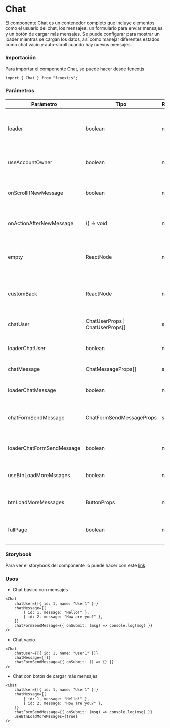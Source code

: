 # Chat

El componente Chat es un contenedor completo que incluye elementos como el usuario del chat, los mensajes, un formulario para enviar mensajes y un botón de cargar más mensajes. Se puede configurar para mostrar un loader mientras se cargan los datos, así como manejar diferentes estados como chat vacío y auto-scroll cuando hay nuevos mensajes.

### Importación

Para importar el componente Chat, se puede hacer desde fenextjs

```tsx copy
import { Chat } from "fenextjs";
```

### Parámetros

| Parámetro                 | Tipo                             | Requerido | Default                                                  | Descripcion                                                                                     |
| ------------------------- | -------------------------------- | --------- | -------------------------------------------------------- | ----------------------------------------------------------------------------------------------- |
| loader                    | boolean                          | no        | false                                                    | Si el chat está en estado de carga, deshabilitando otras acciones mientras se cargan los datos. |
| useAccountOwner           | boolean                          | no        | false                                                    | Si se debe mostrar al dueño de la cuenta en el chat.                                            |
| onScrollIfNewMessage      | boolean                          | no        | true                                                     | Si se debe hacer scroll automáticamente cuando hay un nuevo mensaje.                            |
| onActionAfterNewMessage   | () =\> void                      | no        |                                                          | Función que se ejecuta después de recibir un nuevo mensaje.                                     |
| empty                     | ReactNode                        | no        | \<Text\>There is not messages yet\</Text\>\<Telegram /\> | Contenido que se mostrará si no hay mensajes en el chat.                                        |
| customBack                | ReactNode                        | no        | undefined                                                | Componente Back personalizado ejectuar la accion de atras.                                      |
| chatUser                  | ChatUserProps \| ChatUserProps[] | sí        |                                                          | Información del usuario o usuarios del chat.                                                    |
| loaderChatUser            | boolean                          | no        | false                                                    | Si el usuario del chat está en estado de carga.                                                 |
| chatMessage               | ChatMessageProps[]               | sí        |                                                          | Lista de mensajes del chat.                                                                     |
| loaderChatMessage         | boolean                          | no        | false                                                    | Si los mensajes del chat están en estado de carga.                                              |
| chatFormSendMessage       | ChatFormSendMessageProps         | sí        |                                                          | Propiedades del formulario para enviar un mensaje en el chat.                                   |
| loaderChatFormSendMessage | boolean                          | no        | false                                                    | Si el formulario de enviar mensaje está en estado de carga.                                     |
| useBtnLoadMoreMssages     | boolean                          | no        | false                                                    | Si se debe mostrar el botón para cargar más mensajes.                                           |
| btnLoadMoreMessages       | ButtonProps                      | no        | \{ children: "Load more messages" \}                     | Propiedades para el botón de cargar más mensajes.                                               |
| fullPage                  | boolean                          | no        | true                                                     | Si el chat debe mostrarse en modo de página completa.                                           |

### Storybook

Para ver el storybook del componente lo puede hacer con este [link](https://fenextjs-component-storybook.vercel.app/?path=/story/chat-chat--index)

### Usos

-   Chat básico con mensajes

```tsx copy
<Chat
    chatUser={[{ id: 1, name: "User1" }]}
    chatMessage={[
        { id: 1, message: "Hello!" },
        { id: 2, message: "How are you?" },
    ]}
    chatFormSendMessage={{ onSubmit: (msg) => console.log(msg) }}
/>
```

-   Chat vacío

```tsx copy
<Chat
    chatUser={[{ id: 1, name: "User1" }]}
    chatMessage={[]}
    chatFormSendMessage={{ onSubmit: () => {} }}
/>
```

-   Chat con botón de cargar más mensajes

```tsx copy
<Chat
    chatUser={[{ id: 1, name: "User1" }]}
    chatMessage={[
        { id: 1, message: "Hello!" },
        { id: 2, message: "How are you?" },
    ]}
    chatFormSendMessage={{ onSubmit: (msg) => console.log(msg) }}
    useBtnLoadMoreMssages={true}
/>
```
